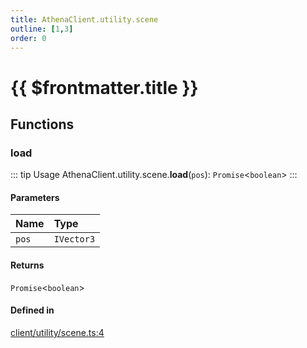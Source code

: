 ```yaml
---
title: AthenaClient.utility.scene
outline: [1,3]
order: 0
---
```


# {{ $frontmatter.title }}


## Functions

### load

::: tip Usage
AthenaClient.utility.scene.**load**(`pos`): `Promise`<`boolean`\>
:::

#### Parameters

| Name | Type |
| :------ | :------ |
| `pos` | `IVector3` |

#### Returns

`Promise`<`boolean`\>

#### Defined in

[client/utility/scene.ts:4](https://github.com/Stuyk/altv-athena/blob/1862056/src/core/client/utility/scene.ts#L4)
